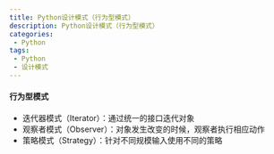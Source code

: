```yaml
---
title: Python设计模式（行为型模式）
description: Python设计模式（行为型模式）
categories:
 - Python
tags:
 - Python
 - 设计模式
---
```


#### 行为型模式
* 迭代器模式（Iterator）：通过统一的接口迭代对象
* 观察者模式（Observer）：对象发生改变的时候，观察者执行相应动作
* 策略模式（Strategy）：针对不同规模输入使用不同的策略